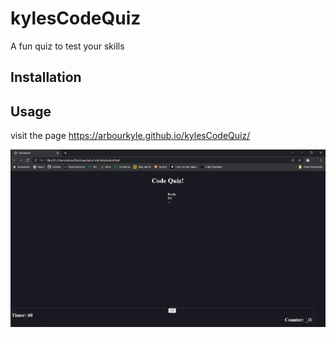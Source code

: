 # kylesCodeQuiz

A fun quiz to test your skills

## Installation
## Usage

visit the page https://arbourkyle.github.io/kylesCodeQuiz/

![](Assets/img/codeQuizScreenshot.jpg)
